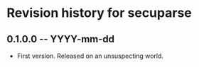 # Revision history for secuparse

## 0.1.0.0  -- YYYY-mm-dd

* First version. Released on an unsuspecting world.
